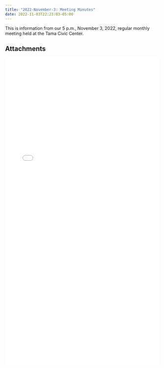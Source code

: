 ```yaml
---
title: "2022-November-3: Meeting Minutes"
date: 2022-11-03T22:23:03-05:00
---
```

This is information from our 5 p.m., November 3, 2022, regular monthly meeting held at the Tama Civic Center. 
 
## Attachments

<embed width=100% height=1000 src="./../../pdfs/11_3_22-Meeting-Minutes.pdf"></embed>
